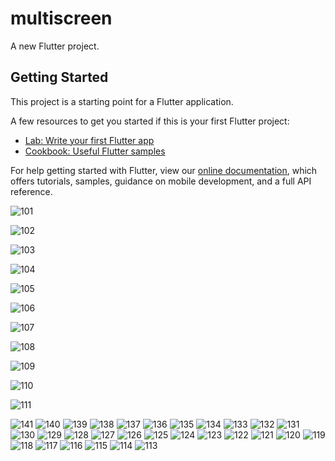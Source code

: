 # multiscreen

A new Flutter project.

## Getting Started

This project is a starting point for a Flutter application.

A few resources to get you started if this is your first Flutter project:

- [Lab: Write your first Flutter app](https://flutter.dev/docs/get-started/codelab)
- [Cookbook: Useful Flutter samples](https://flutter.dev/docs/cookbook)

For help getting started with Flutter, view our
[online documentation](https://flutter.dev/docs), which offers tutorials,
samples, guidance on mobile development, and a full API reference.


![101](https://user-images.githubusercontent.com/81084127/152308321-fa69d355-1c92-433c-bc3e-82d930b638a4.jpeg)

![102](https://user-images.githubusercontent.com/81084127/152318490-641f6ad0-6996-40f9-858f-dbc0c62dd884.jpeg)

![103](https://user-images.githubusercontent.com/81084127/152319681-d98100b0-606b-4344-80de-e8263f3113f6.jpeg)

![104](https://user-images.githubusercontent.com/81084127/152320414-007ff0b8-d741-4b1c-bd60-f10f1081f500.jpeg)

![105](https://user-images.githubusercontent.com/81084127/152321770-e8224bcb-ee6a-419b-b69f-730e1f00bc2a.jpeg)

![106](https://user-images.githubusercontent.com/81084127/152321801-a7efa5ef-29e1-4190-b8f7-dbcb7c6cf051.jpeg)

![107](https://user-images.githubusercontent.com/81084127/152321845-7b0a19e3-e675-41d8-b2a5-c2703b53aec7.jpeg)

![108](https://user-images.githubusercontent.com/81084127/152321872-d0efa182-3e52-4cf9-9d10-41a5cc0edf68.jpeg)

![109](https://user-images.githubusercontent.com/81084127/152321903-7ce223c4-048f-47d8-a009-0c9d35912e78.jpeg)

![110](https://user-images.githubusercontent.com/81084127/152321918-0369474f-4574-4300-b251-c2084e3df03a.jpeg)

![111](https://user-images.githubusercontent.com/81084127/152321949-52cf52ae-c675-4d09-819c-aba1bdfed0c7.jpeg)

![141](https://user-images.githubusercontent.com/81084127/152506300-fdf5919b-7b87-4424-bebb-f08a4962cc2e.jpeg)
![140](https://user-images.githubusercontent.com/81084127/152506315-ae254248-f937-44c6-9772-0d5153f80ae7.jpeg)
![139](https://user-images.githubusercontent.com/81084127/152506321-82599462-b136-4b81-b5c3-4f9a26aa7881.jpeg)
![138](https://user-images.githubusercontent.com/81084127/152506328-decdf409-80b5-47f9-9695-eb6be7e5cab4.jpeg)
![137](https://user-images.githubusercontent.com/81084127/152506332-e4dd36e4-9e67-4ca8-af7f-4715c79d5e76.jpeg)
![136](https://user-images.githubusercontent.com/81084127/152506336-92d55492-a188-45bd-9661-86d8273df57c.jpeg)
![135](https://user-images.githubusercontent.com/81084127/152506338-68edea23-ee76-4e6f-b60f-e30f7a99ff9e.jpeg)
![134](https://user-images.githubusercontent.com/81084127/152506340-b37a5360-d88c-45fe-abb0-e6aee203e45c.jpeg)
![133](https://user-images.githubusercontent.com/81084127/152506350-edfe0a09-946d-4853-a31f-b4bd2a38fa5c.jpeg)
![132](https://user-images.githubusercontent.com/81084127/152506352-3e85df9d-bc2e-4287-8a52-1445d8d0dcf4.jpeg)
![131](https://user-images.githubusercontent.com/81084127/152506354-1a6e5e9e-dcc1-416d-93c5-2368c934961b.jpeg)
![130](https://user-images.githubusercontent.com/81084127/152506358-220e118e-b2ae-4482-b293-c2aa13b17fd3.jpeg)
![129](https://user-images.githubusercontent.com/81084127/152506365-aaba8779-6618-4d3b-a199-e57478834777.jpeg)
![128](https://user-images.githubusercontent.com/81084127/152506372-beecae99-01be-4b72-9a76-d541399ebfe3.jpeg)
![127](https://user-images.githubusercontent.com/81084127/152506375-7a545d72-a77b-4fb4-98e1-ff2ebec434a4.jpeg)
![126](https://user-images.githubusercontent.com/81084127/152506379-442ad9b7-c6cd-440c-9af6-325cac72db2b.jpeg)
![125](https://user-images.githubusercontent.com/81084127/152506386-fdcfa205-c801-462e-aa20-2421cb940cf5.jpeg)
![124](https://user-images.githubusercontent.com/81084127/152506390-1191d9a5-c799-4168-9c37-5147b053a40d.jpeg)
![123](https://user-images.githubusercontent.com/81084127/152506395-fc278cd2-8d96-451f-b2d4-fa32c7d38d5b.jpeg)
![122](https://user-images.githubusercontent.com/81084127/152506398-aac9e0a4-bdc6-4060-879d-2ddd1cf6f081.jpeg)
![121](https://user-images.githubusercontent.com/81084127/152506402-05cc4ab9-09a5-4d5a-9ddc-0ee6655c671b.jpeg)
![120](https://user-images.githubusercontent.com/81084127/152506411-573e3e2c-9fcb-4c7d-af8a-7a93904a1860.jpeg)
![119](https://user-images.githubusercontent.com/81084127/152506414-2054adcb-71ea-45ed-b450-763ee54ffd3d.jpeg)
![118](https://user-images.githubusercontent.com/81084127/152506425-3b596aef-9c27-4e5f-ac8d-d4c0080d4503.jpeg)
![117](https://user-images.githubusercontent.com/81084127/152506429-af96a809-3f8d-4f9c-8e30-18c14ee1ec11.jpeg)
![116](https://user-images.githubusercontent.com/81084127/152506434-72430759-c60d-4336-a3de-c170dd91cecc.jpeg)
![115](https://user-images.githubusercontent.com/81084127/152506438-57c6106a-00c8-45ec-ad2b-8a83b251b3c9.jpeg)
![114](https://user-images.githubusercontent.com/81084127/152506444-c3553d65-92a4-4642-a06d-ec602109070f.jpeg)
![113](https://user-images.githubusercontent.com/81084127/152506450-0ab8c12f-2aff-46b4-b142-710da9ea3b8d.jpeg)
